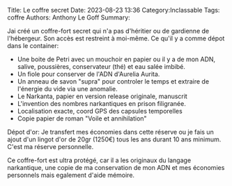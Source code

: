 Title: Le coffre secret
Date: 2023-08-23 13:36
Category:Inclassable
Tags: coffre
Authors: Anthony Le Goff
Summary:

Jai créé un coffre-fort secret qui n'a pas d'héritier ou de gardienne de l'hébergeur. Son accès est restreint à moi-même. Ce qu'il y a comme dépot dans le container:

* Une boite de Petri avec un mouchoir en papier ou il y a de mon ADN, salive, poussières, conservateur (thé) et eau salée imbibé.
* Un fiole pour conserver de l'ADN d'Aurelia Aurita.
* Un anneau de savon "supra" pour controler le temps et extraire de l'énergie du vide via une anomalie.
* Le Narkanta, papier en version release originale, manuscrit
* L'invention des nombres narkantiques en prison filigranée.
* Localisation exacte, coord GPS des capsules temporelles
* Copie papier de roman "Voile et annihilation"

Dépot d'or: Je transfert mes économies dans cette réserve ou je fais un ajout d'un lingot d'or de 20gr (1250€) tous les ans durant 10 ans minimum. C'est ma réserve personnelle. 

Ce coffre-fort est ultra protégé, car il a les originaux du langage narkantique, une copie de ma conservation de mon ADN et mes économies personnels mais egalement d'aide mémoire.